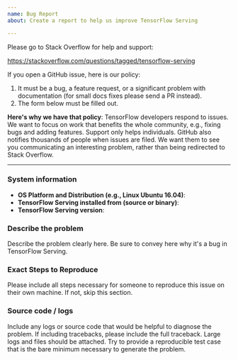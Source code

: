```yaml
---
name: Bug Report
about: Create a report to help us improve TensorFlow Serving

---
```


Please go to Stack Overflow for help and support:

https://stackoverflow.com/questions/tagged/tensorflow-serving

If you open a GitHub issue, here is our policy:

1. It must be a bug, a feature request, or a significant problem with documentation (for small docs fixes please send a PR instead).
2. The form below must be filled out.

**Here's why we have that policy**: TensorFlow developers respond to issues. We want to focus on work that benefits the whole community, e.g., fixing bugs and adding features. Support only helps individuals. GitHub also notifies thousands of people when issues are filed. We want them to see you communicating an interesting problem, rather than being redirected to Stack Overflow.

------------------------

### System information
- **OS Platform and Distribution (e.g., Linux Ubuntu 16.04)**:
- **TensorFlow Serving installed from (source or binary)**:
- **TensorFlow Serving version**:

### Describe the problem
Describe the problem clearly here. Be sure to convey here why it's a bug in TensorFlow Serving.

### Exact Steps to Reproduce
Please include all steps necessary for someone to reproduce this issue on their own machine. If not, skip this section.

### Source code / logs
Include any logs or source code that would be helpful to diagnose the problem. If including tracebacks, please include the full traceback. Large logs and files should be attached. Try to provide a reproducible test case that is the bare minimum necessary to generate the problem.
